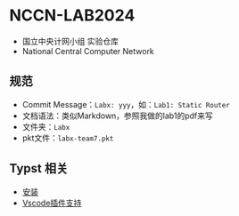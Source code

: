 # NCCN-LAB2024

- 国立中央计网小组 实验仓库
- National Central Computer Network

## 规范

- Commit Message：`Labx: yyy`，如：`Lab1: Static Router`
- 文档语法：类似Markdown，参照我做的lab1的pdf来写
- 文件夹：`Labx`
- pkt文件：`labx-team7.pkt`

## Typst 相关

- [安装](https://github.com/typst-community/typst-install)
- [Vscode插件支持](https://typst-doc-cn.github.io/docs/chinese/)
